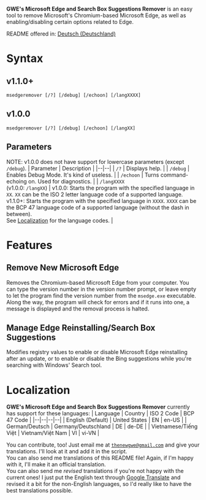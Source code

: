 **GWE's Microsoft Edge and Search Box Suggestions Remover** is an easy tool to remove Microsoft's Chromium-based Microsoft Edge, as well as enabling/disabling certain options related to Edge.

README offered in: [Deutsch (Deutschland)](https://github.com/gamingwithevets/msedgeremover/blob/main/README_de-DE.md)

# Syntax
## v1.1.0+
```
msedgeremover [/?] [/debug] [/echoon] [/langXXXX]
```
## v1.0.0
```
msedgeremover [/?] [/debug] [/echoon] [/langXX]
```
## Parameters
NOTE: v1.0.0 does not have support for lowercase parameters (except `/debug`).
| Parameter | Description |
|--|--|
| `/?` | Displays help. |
| `/debug` | Enables Debug Mode. It's kind of useless. |
| `/echoon` | Turns command-echoing on. Used for diagnostics. |
| `/langXXXX`<br/>(v1.0.0: `/langXX`) | v1.0.0: Starts the program with the specified language in `XX`. `XX` can be the ISO 2 letter language code of a supported language. <br/>v1.1.0+: Starts the program with the specified language in `XXXX`. `XXXX` can be the BCP 47 language code of a supported language (without the dash in between).<br/>See [Localization](https://github.com/gamingwithevets/msedgeremover#localization) for the language codes. |

# Features
## Remove New Microsoft Edge
Removes the Chromium-based Microsoft Edge from your computer. You can type the version number in the version number prompt, or leave empty to let the program find the version number from the `msedge.exe` executable. Along the way, the program will check for errors and if it runs into one, a message is displayed and the removal process is halted.

## Manage Edge Reinstalling/Search Box Suggestions
Modifies registry values to enable or disable Microsoft Edge reinstalling after an update, or to enable or disable the Bing suggestions while you're searching with Windows' Search tool.

# Localization
**GWE's Microsoft Edge and Search Box Suggestions Remover** currently has support for these languages:
| Language | Country | ISO 2 Code | BCP 47 Code |
|--|--|--|--|
| English (Default) | United States | EN | en-US |
| German/Deutsch | Germany/Deutschland | DE | de-DE |
| Vietnamese/Tiếng Việt | Vietnam/Việt Nam | VI | vi-VN |

You can contribute, too! Just email me at [`thenewgwe@gmail.com`](mailto:thenewgwe@gmail.com) and give your translations. I'll look at it and add it in the script.  
You can also send me translations of this README file! Again, if I'm happy with it, I'll make it an official translation.  
You can also send me *revised* translations if you're not happy with the current ones! I just put the English text through [Google Translate](https://translate.google.com) and revised it a bit for the non-English languages, so I'd really like to have the best translations possible.
